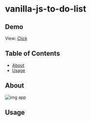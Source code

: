 # vanilla-js-to-do-list

## Demo

View: [Click](https://vanilla-js-to-do.netlify.app/)
## Table of Contents

- [About](#about)
- [Usage](#usage)
  
## About <a name = "about"></a>

![img app](http://test-developer.ru/preview/to-do-list.jpg)

## Usage <a name = "usage"></a>
